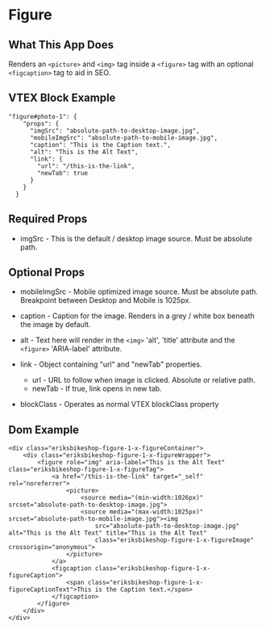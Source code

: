 # Figure

## What This App Does
Renders an `<picture>` and `<img>` tag inside a `<figure>` tag with an optional `<figcaption>` tag to aid in SEO.

## VTEX Block Example

```
"figure#photo-1": {
    "props": {
      "imgSrc": "absolute-path-to-desktop-image.jpg",
      "mobileImgSrc": "absolute-path-to-mobile-image.jpg",
      "caption": "This is the Caption text.",
      "alt": "This is the Alt Text",
      "link": {
        "url": "/this-is-the-link",
        "newTab": true
      }
    }
  }
```

## Required Props
- imgSrc - This is the default / desktop image source. Must be absolute path.

## Optional Props
- mobileImgSrc - Mobile optimized image source. Must be absolute path. Breakpoint between Desktop and Mobile is 1025px.

- caption - Caption for the image. Renders in a grey / white box beneath the image by default.

- alt - Text here will render in the `<img>` 'alt', 'title' attribute and the `<figure>` 'ARIA-label' attribute.

- link - Object containing "url" and "newTab" properties.
    - url - URL to follow when image is clicked. Absolute or relative path.
    - newTab - If true, link opens in new tab.

- blockClass - Operates as normal VTEX blockClass property

## Dom Example
```
<div class="eriksbikeshop-figure-1-x-figureContainer">
    <div class="eriksbikeshop-figure-1-x-figureWrapper">
        <figure role="img" aria-label="This is the Alt Text" class="eriksbikeshop-figure-1-x-figureTag">
            <a href="/this-is-the-link" target="_self" rel="noreferrer">
                <picture>
                    <source media="(min-width:1026px)" srcset="absolute-path-to-desktop-image.jpg">
                    <source media="(max-width:1025px)" srcset="absolute-path-to-mobile-image.jpg"><img
                        src="absolute-path-to-desktop-image.jpg" alt="This is the Alt Text" title="This is the Alt Text"
                        class="eriksbikeshop-figure-1-x-figureImage" crossorigin="anonymous">
                </picture>
            </a>
            <figcaption class="eriksbikeshop-figure-1-x-figureCaption">
                <span class="eriksbikeshop-figure-1-x-figureCaptionText">This is the Caption text.</span>
            </figcaption>
        </figure>
    </div>
</div>
```
